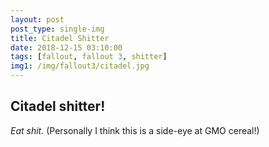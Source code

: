 ```yaml
---
layout: post
post_type: single-img
title: Citadel Shitter
date: 2018-12-15 03:10:00
tags: [fallout, fallout 3, shitter]
img1: /img/fallout3/citadel.jpg
---
```

## Citadel shitter!

*Eat shit.* (Personally I think this is a side-eye at GMO cereal!)
